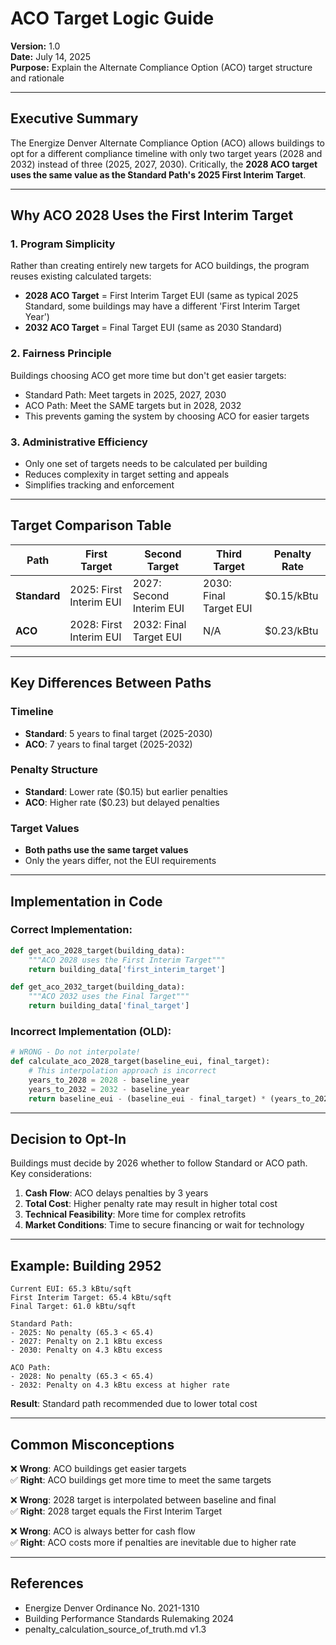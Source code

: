 # ACO Target Logic Guide
**Version:** 1.0  
**Date:** July 14, 2025  
**Purpose:** Explain the Alternate Compliance Option (ACO) target structure and rationale

---

## Executive Summary

The Energize Denver Alternate Compliance Option (ACO) allows buildings to opt for a different compliance timeline with only two target years (2028 and 2032) instead of three (2025, 2027, 2030). Critically, the **2028 ACO target uses the same value as the Standard Path's 2025 First Interim Target**.

---

## Why ACO 2028 Uses the First Interim Target

### 1. **Program Simplicity**
Rather than creating entirely new targets for ACO buildings, the program reuses existing calculated targets:
- **2028 ACO Target** = First Interim Target EUI (same as typical 2025 Standard, some buildings may have a different 'First Interim Target Year')
- **2032 ACO Target** = Final Target EUI (same as 2030 Standard)

### 2. **Fairness Principle**
Buildings choosing ACO get more time but don't get easier targets:
- Standard Path: Meet targets in 2025, 2027, 2030
- ACO Path: Meet the SAME targets but in 2028, 2032
- This prevents gaming the system by choosing ACO for easier targets

### 3. **Administrative Efficiency**
- Only one set of targets needs to be calculated per building
- Reduces complexity in target setting and appeals
- Simplifies tracking and enforcement

---

## Target Comparison Table

| Path | First Target | Second Target | Third Target | Penalty Rate |
|------|--------------|---------------|--------------|--------------|
| **Standard** | 2025: First Interim EUI | 2027: Second Interim EUI | 2030: Final Target EUI | $0.15/kBtu |
| **ACO** | 2028: First Interim EUI | 2032: Final Target EUI | N/A | $0.23/kBtu |

---

## Key Differences Between Paths

### Timeline
- **Standard**: 5 years to final target (2025-2030)
- **ACO**: 7 years to final target (2025-2032)

### Penalty Structure
- **Standard**: Lower rate ($0.15) but earlier penalties
- **ACO**: Higher rate ($0.23) but delayed penalties

### Target Values
- **Both paths use the same target values**
- Only the years differ, not the EUI requirements

---

## Implementation in Code

### Correct Implementation:
```python
def get_aco_2028_target(building_data):
    """ACO 2028 uses the First Interim Target"""
    return building_data['first_interim_target']

def get_aco_2032_target(building_data):
    """ACO 2032 uses the Final Target"""
    return building_data['final_target']
```

### Incorrect Implementation (OLD):
```python
# WRONG - Do not interpolate!
def calculate_aco_2028_target(baseline_eui, final_target):
    # This interpolation approach is incorrect
    years_to_2028 = 2028 - baseline_year
    years_to_2032 = 2032 - baseline_year
    return baseline_eui - (baseline_eui - final_target) * (years_to_2028/years_to_2032)
```

---

## Decision to Opt-In

Buildings must decide by 2026 whether to follow Standard or ACO path. Key considerations:

1. **Cash Flow**: ACO delays penalties by 3 years
2. **Total Cost**: Higher penalty rate may result in higher total cost
3. **Technical Feasibility**: More time for complex retrofits
4. **Market Conditions**: Time to secure financing or wait for technology

---

## Example: Building 2952

```
Current EUI: 65.3 kBtu/sqft
First Interim Target: 65.4 kBtu/sqft
Final Target: 61.0 kBtu/sqft

Standard Path:
- 2025: No penalty (65.3 < 65.4)
- 2027: Penalty on 2.1 kBtu excess
- 2030: Penalty on 4.3 kBtu excess

ACO Path:
- 2028: No penalty (65.3 < 65.4)
- 2032: Penalty on 4.3 kBtu excess at higher rate
```

**Result**: Standard path recommended due to lower total cost

---

## Common Misconceptions

❌ **Wrong**: ACO buildings get easier targets  
✅ **Right**: ACO buildings get more time to meet the same targets

❌ **Wrong**: 2028 target is interpolated between baseline and final  
✅ **Right**: 2028 target equals the First Interim Target

❌ **Wrong**: ACO is always better for cash flow  
✅ **Right**: ACO costs more if penalties are inevitable due to higher rate

---

## References

- Energize Denver Ordinance No. 2021-1310
- Building Performance Standards Rulemaking 2024
- penalty_calculation_source_of_truth.md v1.3
